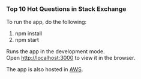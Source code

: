 ### Top 10 Hot Questions in Stack Exchange
To run the app, do the following:

1. npm install
2. npm start

Runs the app in the development mode.<br />
Open [http://localhost:3000](http://localhost:3000) to view it in the browser.

The app is also hosted in [AWS](http://openquestionsms.s3-website-ap-southeast-1.amazonaws.com/). 
